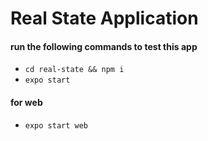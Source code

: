 # Real State Application
#### run the following commands to test this app

- ``` cd real-state && npm i ```
- ``` expo start ```
#### for web
- ``` expo start web ```

